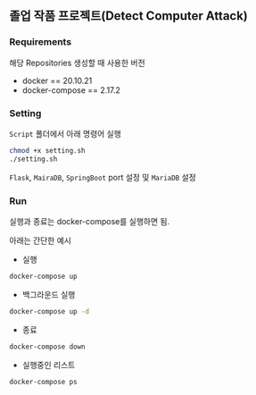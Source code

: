 ## 졸업 작품 프로젝트(Detect Computer Attack)

### Requirements

해당 Repositories 생성할 때 사용한 버전

- docker == 20.10.21
- docker-compose == 2.17.2

### Setting

`Script` 폴더에서 아래 명령어 실행

```bash
chmod +x setting.sh
./setting.sh
```

`Flask`, `MairaDB`, `SpringBoot` port 설정 및 `MariaDB` 설정

### Run

실행과 종료는 docker-compose를 실행하면 됨.

아래는 간단한 예시

- 실행

```bash
docker-compose up
```

- 백그라운드 실행

```bash
docker-compose up -d
```

- 종료

```bash
docker-compose down
```

- 실행중인 리스트

```bash
docker-compose ps
```

